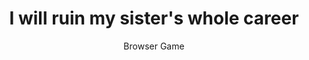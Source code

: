 ---
title: I will ruin my sister's whole career
subtitle: Browser Game
created: 2023-12-31
cover: chat-village-cover.jpg

skills:
  - Web Development
  - 2D Art
  - 2D Animation
tools:
  - Typescript
  - p5.js

github: neuro-jam-2023
itchio: https://lisadikaprio.itch.io/i-will-ruin-my-sisters-whole-career
---